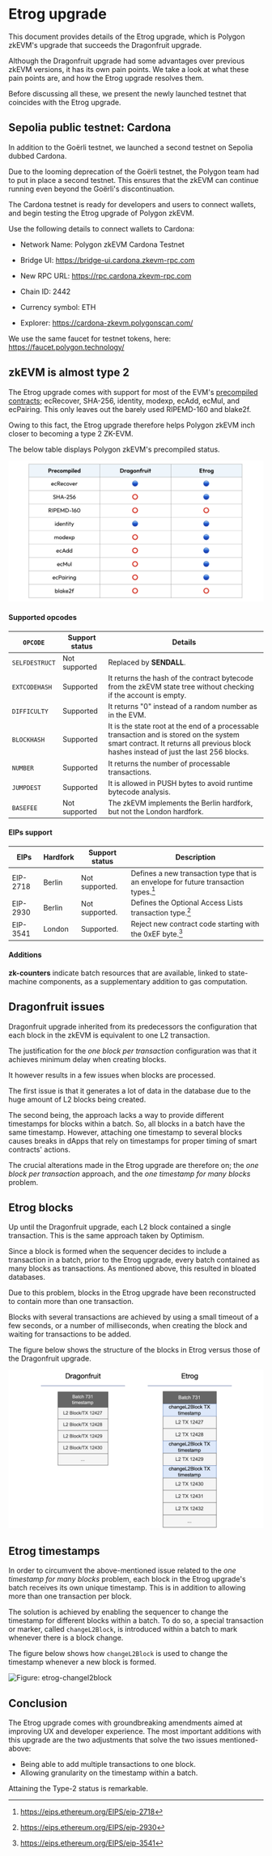 # Etrog upgrade

This document provides details of the Etrog upgrade, which is Polygon zkEVM's upgrade that succeeds the Dragonfruit upgrade.

Although the Dragonfruit upgrade had some advantages over previous zkEVM versions, it has its own pain points. We take a look at what these pain points are, and how the Etrog upgrade resolves them.

Before discussing all these, we present the newly launched testnet that coincides with the Etrog upgrade.

## Sepolia public testnet: Cardona 

In addition to the Goërli testnet, we launched a second testnet on Sepolia dubbed Cardona.

Due to the looming deprecation of the Goërli testnet, the Polygon team had to put in place a second testnet. This ensures that the zkEVM can continue running even beyond the Goërli's discontinuation.

The Cardona testnet is ready for developers and users to connect wallets, and begin testing the Etrog upgrade of Polygon zkEVM.

Use the following details to connect wallets to Cardona:

- Network Name: Polygon zkEVM Cardona Testnet

- Bridge UI: https://bridge-ui.cardona.zkevm-rpc.com

- New RPC URL: https://rpc.cardona.zkevm-rpc.com

- Chain ID: 2442

- Currency symbol: ETH

- Explorer: https://cardona-zkevm.polygonscan.com/

We use the same faucet for testnet tokens, here: https://faucet.polygon.technology/

## zkEVM is almost type 2

The Etrog upgrade comes with support for most of the EVM's [precompiled contracts](https://www.evm.codes/precompiled?fork=shanghai); ecRecover, SHA-256, identity, modexp, ecAdd, ecMul, and ecPairing. This only leaves out the barely used RIPEMD-160 and blake2f.

Owing to this fact, the Etrog upgrade therefore helps Polygon zkEVM inch closer to becoming a type 2 ZK-EVM.

The below table displays Polygon zkEVM's precompiled status.

![Figure: etrog-precompiled](../../img/zkEVM/etrog-precompiled.png)





#### Supported opcodes



| `OPCODE`          | Support status | Details                                                      |
| ---------------- | -------------- | ------------------------------------------------------------ |
| `SELFDESTRUCT` | Not supported  | Replaced by **SENDALL**.                                     |
| `EXTCODEHASH`  | Supported      | It returns the hash of the contract bytecode from the zkEVM state tree without checking if the account is empty. |
| `DIFFICULTY`   | Supported      | It returns "0" instead of a random number as in the EVM.     |
| `BLOCKHASH`    | Supported      | It is the state root at the end of a processable transaction and is stored on the system smart contract. It returns all previous block hashes instead of just the last 256 blocks. |
| `NUMBER`      | Supported      | It returns the number of processable transactions.           |
| `JUMPDEST`     | Supported      | It is allowed in PUSH bytes to avoid runtime bytecode analysis. |
| `BASEFEE`      | Not supported  | The zkEVM implements the Berlin hardfork, but not the London hardfork. |



#### EIPs support



| EIPs     | Hardfork | Support status | Description                                                  |
| -------- | -------- | -------------- | ------------------------------------------------------------ |
| EIP-2718 | Berlin   | Not supported. | Defines a new transaction type that is an envelope for future transaction types.[^e1] |
| EIP-2930 | Berlin   | Not supported. | Defines the Optional Access Lists transaction type.[^e2]     |
| EIP-3541 | London   | Supported.     | Reject new contract code starting with the 0xEF byte.[^e3]   |


#### Additions

**zk-counters** indicate batch resources that are available, linked to state-machine components, as a supplementary addition to gas computation.


## Dragonfruit issues

Dragonfruit upgrade inherited from its predecessors the configuration that each block in the zkEVM is equivalent to one L2 transaction.

The justification for the _one block per transaction_ configuration was that it achieves minimum delay when creating blocks.

It however results in a few issues when blocks are processed.

The first issue is that it generates a lot of data in the database due to the huge amount of L2 blocks being created. 

The second being, the approach lacks a way to provide different timestamps for blocks within a batch. So, all blocks in a batch have the same timestamp. However, attaching one timestamp to several blocks causes breaks in dApps that rely on timestamps for proper timing of smart contracts' actions.

The crucial alterations made in the Etrog upgrade are therefore on; the _one block per transaction_ approach, and the _one timestamp for many blocks_ problem.
## Etrog blocks

Up until the Dragonfruit upgrade, each L2 block contained a single transaction. This is the same approach taken by Optimism.

Since a block is formed when the sequencer decides to include a transaction in a batch, prior to the Etrog upgrade, every batch contained as many blocks as transactions. As mentioned above, this resulted in bloated databases.

Due to this problem, blocks in the Etrog upgrade have been reconstructed to contain more than one transaction.

Blocks with several transactions are achieved by using a small timeout of a few seconds, or a number of milliseconds, when creating the block and waiting for transactions to be added.

The figure below shows the structure of the blocks in Etrog versus those of the Dragonfruit upgrade.

![Figure: etrog-blocks-vs-dragonfruit](../../img/zkEVM/etrog-blocks-vs-dragonfruit.png)

## Etrog timestamps

In order to circumvent the above-mentioned issue related to the _one timestamp for many blocks_ problem, each block in the Etrog upgrade's batch receives its own unique timestamp. This is in addition to allowing more than one transaction per block.

The solution is achieved by enabling the sequencer to change the timestamp for different blocks within a batch. To do so, a special transaction or marker, called `changeL2Block`, is introduced within a batch to mark whenever there is a block change.

The figure below shows how `changeL2Block` is used to change the timestamp whenever a new block is formed.

![Figure: etrog-changel2block](../../img/zkEVM/changel2block-etrog.png)

## Conclusion

The Etrog upgrade comes with groundbreaking amendments aimed at improving UX and developer experience. The most important additions with this upgrade are the two adjustments that solve the two issues mentioned-above:

- Being able to add multiple transactions to one block.
- Allowing granularity on the timestamp within a batch.

Attaining the Type-2 status is remarkable.



[^e1]: https://eips.ethereum.org/EIPS/eip-2718
[^e2]: https://eips.ethereum.org/EIPS/eip-2930 
[^e3]: https://eips.ethereum.org/EIPS/eip-3541 
